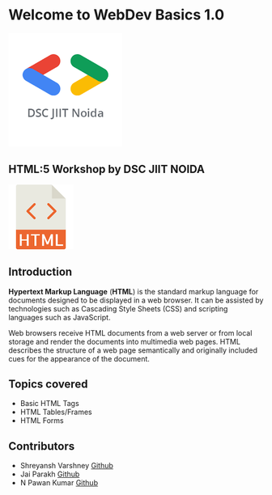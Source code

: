 # Welcome to WebDev Basics 1.0
<img src="images/DSCJIITNOIDA.png"> 

## HTML:5 Workshop by DSC JIIT NOIDA
<img src="images/HTML.png">

## Introduction
**Hypertext Markup Language**  (**HTML**) is the standard markup language for documents designed to be displayed in a web browser. It can be assisted by technologies such as Cascading Style Sheets (CSS) and scripting languages such as JavaScript.

Web browsers receive HTML documents from a web server or from local storage and render the documents into multimedia web pages. HTML describes the structure of a web page semantically and originally included cues for the appearance of the document.

## Topics covered
 - Basic HTML Tags
 - HTML Tables/Frames
 - HTML Forms

## Contributors
 - Shreyansh Varshney [Github](https://github.com/shreyanshvarshney)
 - Jai Parakh [Github](https://github.com/JaiParakh/)
 - N Pawan Kumar [Github](https://github.com/npawan98)

